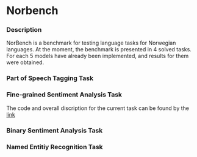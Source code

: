 # Norbench

### Description


NorBench is a benchmark for testing language tasks for Norwegian languages.
At the moment, the benchmark is presented in 4 solved tasks. For each 5 models have already been implemented, and results for them were obtained.



### Part of Speech Tagging Task



### Fine-grained Sentiment Analysis Task

The code and overall discription for the current task can be found by the [link](https://github.com/jerbarnes/sentiment_graphs)


### Binary Sentiment Analysis Task



### Named Entitiy Recognition Task

